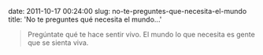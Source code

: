 date: 2011-10-17 00:24:00
slug: no-te-preguntes-que-necesita-el-mundo
title: 'No te preguntes qué necesita el mundo...'

    

> Pregúntate qué te hace sentir vivo. 
> El mundo lo que necesita es gente que se sienta viva.

    

  

